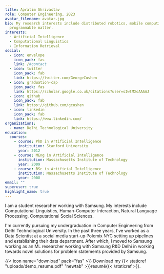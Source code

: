 ```yaml
---
title: Apratim Shrivastav
role: Computer Engineering, 2023
avatar_filename: avatar.jpg
bio: My research interests include distributed robotics, mobile computing and
  programmable matter.
interests:
  - Artificial Intelligence
  - Computational Linguistics
  - Information Retrieval
social:
  - icon: envelope
    icon_pack: fas
    link: /#contact
  - icon: twitter
    icon_pack: fab
    link: https://twitter.com/GeorgeCushen
  - icon: graduation-cap
    icon_pack: fas
    link: https://scholar.google.co.uk/citations?user=sIwtMXoAAAAJ
  - icon: github
    icon_pack: fab
    link: https://github.com/gcushen
  - icon: linkedin
    icon_pack: fab
    link: https://www.linkedin.com/
organizations:
  - name: Delhi Technological University
education:
  courses:
    - course: PhD in Artificial Intelligence
      institution: Stanford University
      year: 2012
    - course: MEng in Artificial Intelligence
      institution: Massachusetts Institute of Technology
      year: 2009
    - course: BSc in Artificial Intelligence
      institution: Massachusetts Institute of Technology
      year: 2008
email: ""
superuser: true
highlight_name: true
---
```

I am a student researcher working with Samsung. My interests include Computational Linguistics, Human-Computer Interaction, Natural Language Processing, Computational Social Sciences. 

I'm currently pursuing my undergraduation in Computer Engineering from Delhi Technological University. In the past three years, I've worked as a Data Scientist at a social media start-up Polemix NYC setting up pipelines and establishing their data department. After which, I moved to Samsung working as an ML researcher working with Samsung R&D Delhi in working towards novel solutions for problem statements provided by Samsung. 

{{< icon name="download" pack="fas" >}} Download my {{< staticref "uploads/demo_resume.pdf" "newtab" >}}resumé{{< /staticref >}}.